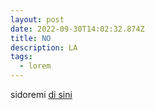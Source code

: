 ```yaml
---
layout: post
date: 2022-09-30T14:02:32.874Z
title: NO
description: LA
tags:
  - lorem
---
```

s﻿idoremi [di sini](https://drive.google.com/drive/folders/1QOoapaL-HFyRvdeOBwf4p29DFRJUwS0Y?usp=sharing)